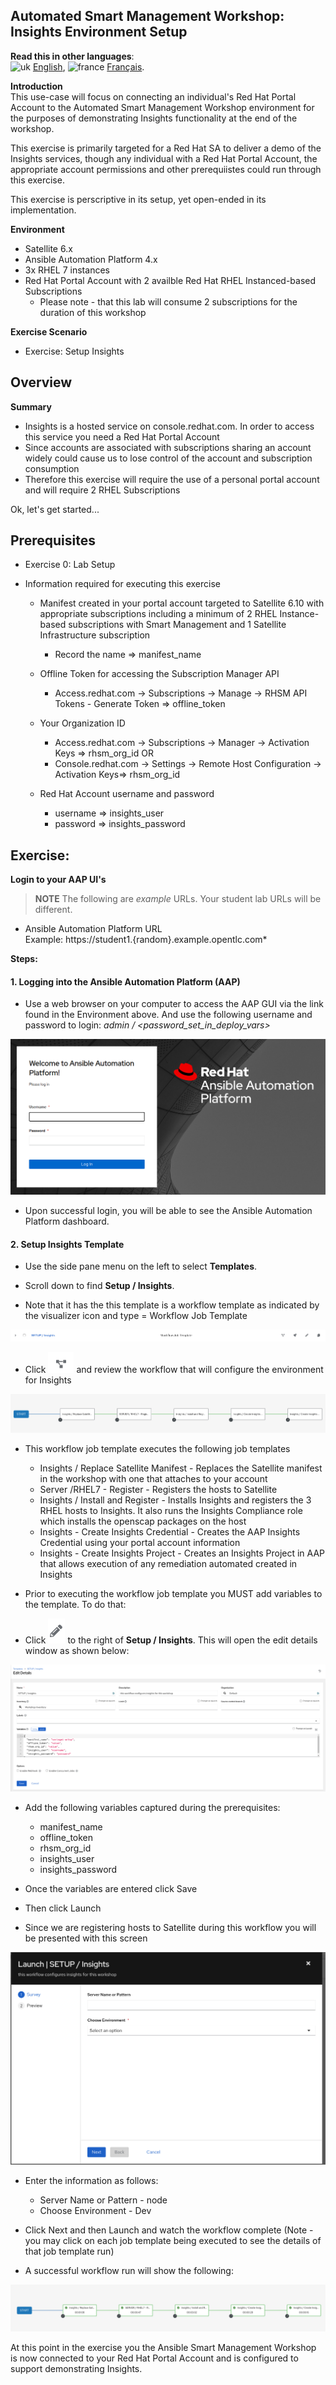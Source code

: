 Automated Smart Management Workshop: Insights Environment Setup 
----------------------------------------------------------------------

**Read this in other languages**:
<br>![uk](../../../images/uk.png) [English](README.md), ![france](../../../images/fr.png) [Français](README.fr.md).
<br>

**Introduction**<br>
This use-case will focus on connecting an individual's Red Hat Portal Account to the Automated Smart Management Workshop environment for the purposes of demonstrating Insights functionality at the end of the workshop.  

This exercise is primarily targeted for a Red Hat SA to deliver a demo of the Insights services, though any individual with a Red Hat Portal Account, the appropriate account permissions and other prerequiistes could run through this exercise.

This exercise is perscriptive in its setup, yet open-ended in its implementation.

**Environment**
- Satellite 6.x 
- Ansible Automation Platform 4.x
- 3x RHEL 7  instances
- Red Hat Portal Account with 2 availble Red Hat RHEL Instanced-based Subscriptions 
    - Please note - that this lab will consume 2 subscriptions for the duration of this workshop

**Exercise Scenario**
- Exercise: Setup Insights


Overview
-----------------------------------------------------------------

**Summary**<br>
- Insights is a hosted service on console.redhat.com.  In order to access this service you need a Red Hat Portal Account
- Since accounts are associated with subscriptions sharing an account widely could cause us to lose control of the account and subscription consumption
- Therefore this exercise will require the use of a personal portal account and will require 2 RHEL Subscriptions


Ok, let's get started...  

Prerequisites
--------------

-   Exercise 0: Lab Setup

-   Information required for executing this exercise

    - Manifest created in your portal account targeted to Satellite 6.10 with appropriate subscriptions including a minimum of 2 RHEL Instance-based subscriptions with Smart Management and 1 Satellite Infrastructure subscription
        - Record the name ⇒ manifest_name 

    - Offline Token for accessing the Subscription Manager API
        - Access.redhat.com -> Subscriptions -> Manage -> RHSM API Tokens - Generate Token ⇒ offline_token

    - Your Organization ID 
        - Access.redhat.com -> Subscriptions -> Manager -> Activation Keys ⇒ rhsm_org_id OR
        - Console.redhat.com -> Settings -> Remote Host Configuration -> Activation Keys⇒ rhsm_org_id

    - Red Hat Account username and password
        - username ⇒ insights_user
        - password ⇒ insights_password


Exercise:
-----------------------------------------------------------------
**Login to your AAP UI's**
> **NOTE** The following are *example* URLs. Your student lab URLs will be different.
* Ansible Automation Platform URL<br>
    Example: https://student1.{random}.example.opentlc.com*

**Steps:**<br>
#### 1\. Logging into the Ansible Automation Platform (AAP)

-   Use a web browser on your computer to access the AAP GUI via the link found in the Environment above. And use the following username and password to login: *admin / <password_set_in_deploy_vars>*

![login screen](images/4-setupinsights-aap2-login.png)

-   Upon successful login, you will be able to see the Ansible Automation Platform dashboard.

#### 2\. Setup Insights Template

-   Use the side pane menu on the left to select **Templates**.

-   Scroll down to find **Setup / Insights**.

-   Note that it has the this template is a workflow template as indicated by the visualizer icon and type = Workflow Job Template

![Setup Insight](images/4-setupinsights-workflow-template.png)

-   Click ![visualizer Icon](images/4-setupinsights-visualizer.png) and review the workflow that will configure the environment for Insights

![Insights Workflow](images/4-setupinsights-insights-workflow.png)

- This workflow job template executes the following job templates

    - Insights / Replace Satellite Manifest - Replaces the Satellite manifest in the workshop with one that attaches to your account
    - Server /RHEL7 - Register - Registers the hosts to Satellite
    - Insights / Install and Register - Installs Insights and registers the 3 RHEL hosts to Insights.  It also runs the Insights Compliance role which installs the openscap packages on the host
    - Insights - Create Insights Credential - Creates the AAP Insights Credential using your portal account information
    - Insights - Create Insights Project - Creates an Insights Project in AAP that allows execution of any remediation automated created in Insights 

-   Prior to executing the workflow job template you MUST add variables to the template.  To do that:


-   Click ![pencil](images/4-setupinsights-pencil.png) to the right of **Setup / Insights**.  This will open the edit details window as shown below:

![setup-insights](images/4-setupinsights-variables.png)

-   Add the following variables captured during the prerequisites:

    - manifest_name
    - offline_token
    - rhsm_org_id
    - insights_user
    - insights_password

-   Once the variables are entered click Save

-   Then click Launch

-   Since we are registering hosts to Satellite during this workflow you will be presented with this screen

![complete survey](images/4-setupinsights-survey.png)

- Enter the information as follows:
    - Server Name or Pattern - node
    - Choose Environment - Dev

-   Click Next and then Launch and watch the workflow complete (Note - you may click on each job template being executed to see the details of that job template run)

-   A successful workflow run will show the following:

![workflow complete](images/4-setupinsights-workflow-complete.png)

At this point in the exercise you the Ansible Smart Management Workshop is now connected to your Red Hat Portal Account and is configured to support demonstrating Insights.